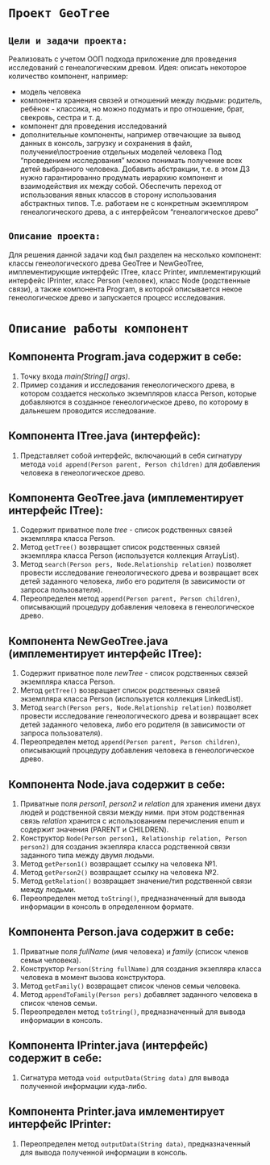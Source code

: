 # `Проект GeoTree`

## `Цели и задачи проекта:`
Реализовать с учетом ООП подхода приложение для проведения исследований с генеалогическим древом.
Идея: описать некоторое количество компонент, например:
- модель человека
- компонента хранения связей и отношений между людьми: родитель, ребёнок - классика, но можно подумать и про отношение, брат, свекровь, сестра и т. д.
- компонент для проведения исследований
- дополнительные компоненты, например отвечающие за вывод данных в консоль, загрузку и сохранения в файл, получение\построение отдельных моделей человека
Под “проведением исследования” можно понимать получение всех детей выбранного человека.
Добавить абстракции, т.е. в этом ДЗ нужно гарантированно продумать иерархию компонент и взаимодействия их между собой. 
Обеспечить переход от использования явных классов в сторону использования абстрактных типов. Т.е. работаем не с конкретным экземпляром генеалогического древа, а с интерфейсом “генеалогическое древо”

## `Описание проекта:`
Для решения данной задачи код был разделен на несколько компонент: классы генеологического древа GeoTree и NewGeoTree, имплементирующие интерфейс ITree, класс Printer, имплементирующий интерфейс IPrinter, класс Person (человек), класс Node (родственные связи), а также компонента Program, в которой описывается некое генеологическое древо и запускается процесс исследования.

# `Описание работы компонент`
## Компонента Program.java содержит в себе:
1. Точку входа *main(String[] args)*.
2. Пример создания и исследования генеологического древа, в котором создается несколько экземпляров класса Person, которые добавляются в созданное генеологическое древо, по которому в дальнешем проводится исследование.

## Компонента ITree.java (интерфейс):
1. Представляет собой интерфейс, включающий в себя сигнатуру метода `void append(Person parent, Person children)` для добавления человека в генеологическое древо.

## Компонента GeoTree.java (имплементирует интерфейс ITree):
1. Содержит приватное поле *tree* - список родственных связей экземпляра класса Person.
2. Метод `getTree()` возвращает список родственных связей экземпляра класса Person (используется коллекция ArrayList).
3. Метод `search(Person pers, Node.Relationship relation)` позволяет провести исследование генеологического древа и возвращает всех детей заданного человека, либо его родителя (в зависимости от запроса пользователя).
4. Переопределен метод `append(Person parent, Person children)`, описывающий процедуру добавления человека в генеологическое древо.

## Компонента NewGeoTree.java (имплементирует интерфейс ITree):
1. Содержит приватное поле *newTree* - список родственных связей экземпляра класса Person.
2. Метод `getTree()` возвращает список родственных связей экземпляра класса Person (используется коллекция LinkedList).
3. Метод `search(Person pers, Node.Relationship relation)` позволяет провести исследование генеологического древа и возвращает всех детей заданного человека, либо его родителя (в зависимости от запроса пользователя).
4. Переопределен метод `append(Person parent, Person children)`, описывающий процедуру добавления человека в генеологическое древо.

## Компонента Node.java содержит в себе:
1. Приватные поля *person1*, *person2* и *relation* для хранения имени двух людей и родственной связи между ними. при этом родственная связь *relation* хранится с использованием перечисления enum и содержит значения (PARENT и CHILDREN).
2. Конструктор `Node(Person person1, Relationship relation, Person person2)` для создания экзепляра класса родственной связи заданного типа между двумя людьми.
3. Метод `getPerson1()` возвращает ссылку на человека №1.
4. Метод `getPerson2()` возвращает ссылку на человека №2.
5. Метод `getRelation()` возвращает значение/тип родственной связи между людьми.
6. Переопределен метод `toString()`, предназначенный для вывода информации в консоль в определенном формате.

## Компонента Person.java содержит в себе:
1. Приватные поля *fullName* (имя человека) и *family* (список членов семьи человека).
2. Конструктор `Person(String fullName)` для создания экзепляра класса человека в момент вызова конструктора.
3. Метод `getFamily()` возвращает список членов семьи человека.
4. Метод `appendToFamily(Person pers)` добавляет заданного человека в список членов семьи.
5. Переопределен метод `toString()`, предназначенный для вывода информации в консоль.

## Компонента IPrinter.java (интерфейс) содержит в себе:
1. Сигнатура метода `void outputData(String data)` для вывода полученной информации куда-либо.

## Компонента Printer.java имлементирует интерфейс IPrinter:
1. Переопределен метод `outputData(String data)`, предназначенный для вывода полученной информации в консоль. 
